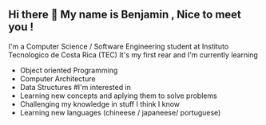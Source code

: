 ## Hi there 👋 My name is Benjamin , Nice to meet you !
I'm a Computer Science / Software Engineering student at Instituto Tecnologico de Costa Rica (TEC) 
It's my first rear and I'm currently learning 
- Object oriented Programming
- Computer Architecture
- Data Structures 
#I'm interested in 
- Learning new concepts and aplying them to solve problems
- Challenging my knowledge in stuff I think I know
- Learning new languages (chineese / japaneese/ portuguese) 

<!--
**benjaortizq/benjaortizq** is a ✨ _special_ ✨ repository because its `README.md` (this file) appears on your GitHub profile.

Here are some ideas to get you started:

- 🔭 I’m currently working on ...
- 🌱 I’m currently learning ...
- 👯 I’m looking to collaborate on ...
- 🤔 I’m looking for help with ...
- 💬 Ask me about ...
- 📫 How to reach me: ...
- 😄 Pronouns: ...
- ⚡ Fun fact: ...
-->
